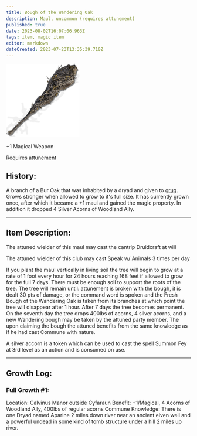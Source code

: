 ```yaml
---
title: Bough of the Wandering Oak
description: Maul, uncommon (requires attunement)
published: true
date: 2023-08-02T16:07:06.963Z
tags: item, magic item
editor: markdown
dateCreated: 2023-07-23T13:35:39.710Z
---
```


![great_club_colossal_weapon_elden_ring_wiki_guide_200px.png](/items/great_club_colossal_weapon_elden_ring_wiki_guide_200px.png)

+1 Magical Weapon

Requires attunement

## History:

A branch of a Bur Oak that was inhabited by a dryad and given to [grug](/player_characters/grug). Grows stronger when allowed to grow to it's full size. It has currently grown once, after which it became a +1 maul and gained the magic property. In addition it dropped 4 Silver Acorns of Woodland Ally.

---

## Item Description:

The attuned wielder of this maul may cast the cantrip Druidcraft at will

The attuned wielder of this club may cast Speak w/ Animals 3 times per day

If you plant the maul vertically in living soil the tree will begin to grow at a rate of 1 foot every hour for 24 hours reaching 168 feet if allowed to grow for the full 7 days. There must be enough soil to support the roots of the tree. The tree will remain until: attunement is broken with the bough, it is dealt 30 pts of damage, or the command word is spoken and the Fresh Bough of the Wandering Oak is taken from its branches at which point the tree will disappear after 1 hour. After 7 days the tree becomes permanent. On the seventh day the tree drops 400lbs of acorns, 4 silver acorns, and a new Wandering bough may be taken by the attuned party member. The upon claiming the bough the attuned benefits from the same knowledge as if he had cast Commune with nature.

A silver accorn is a token which can be used to cast the spell Summon Fey at 3rd level as an action and is consumed on use.

---

## Growth Log:
### Full Growth #1: 
Location: Calvinus Manor outside Cyfaraun
Benefit: +1/Magical, 4 Acorns of Woodland Ally, 400lbs of regular acorns
Commune Knowledge: There is one Dryad named Aparine 2 miles down river near an ancient elven well and a powerful undead in some kind of tomb structure under a hill 2 miles up river.